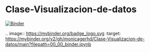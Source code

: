 # Clase-Visualizacion-de-datos
[![Binder](https://mybinder.org/badge_logo.svg)](https://mybinder.org/v2/gh/monicagerhd/Clase-Visualizacion-de-datos/main?filepath=00_00_binder.ipynb)

.. image:: https://mybinder.org/badge_logo.svg
 :target: https://mybinder.org/v2/gh/monicagerhd/Clase-Visualizacion-de-datos/main?filepath=00_00_binder.ipynb
 
 
